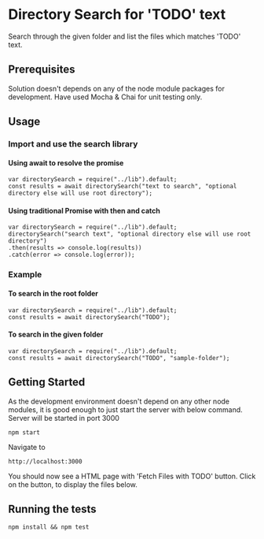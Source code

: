 # Directory Search for 'TODO' text

Search through the given folder and list the files which matches 'TODO' text.

## Prerequisites

Solution doesn't depends on any of the node module packages for development. Have used Mocha & Chai for unit testing only.

## Usage

### Import and use the search library

#### Using await to resolve the promise

```
var directorySearch = require("../lib").default;
const results = await directorySearch("text to search", "optional directory else will use root directory");
```

#### Using traditional Promise with then and catch

```
var directorySearch = require("../lib").default;
directorySearch("search text", "optional directory else will use root directory")
.then(results => console.log(results))
.catch(error => console.log(error));

```
### Example

#### To search in the root folder

```
var directorySearch = require("../lib").default;
const results = await directorySearch("TODO");
```

#### To search in the given folder

```
var directorySearch = require("../lib").default;
const results = await directorySearch("TODO", "sample-folder");
```

## Getting Started

As the development environment doesn't depend on any other node modules, it is good enough to just start the server with below command. Server will be started in port 3000

```
npm start
```

Navigate to

```
http://localhost:3000
```

You should now see a HTML page with 'Fetch Files with TODO' button. Click on the button, to display the files below.

## Running the tests

```
npm install && npm test
```
